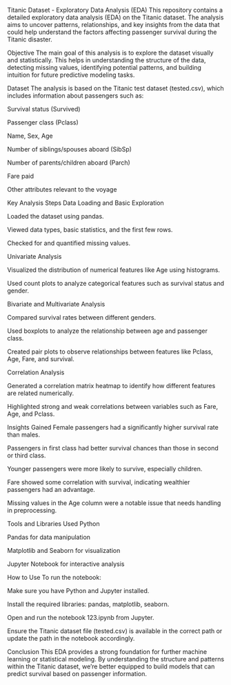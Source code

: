 Titanic Dataset - Exploratory Data Analysis (EDA)
This repository contains a detailed exploratory data analysis (EDA) on the Titanic dataset. The analysis aims to uncover patterns, relationships, and key insights from the data that could help understand the factors affecting passenger survival during the Titanic disaster.

Objective
The main goal of this analysis is to explore the dataset visually and statistically. This helps in understanding the structure of the data, detecting missing values, identifying potential patterns, and building intuition for future predictive modeling tasks.

Dataset
The analysis is based on the Titanic test dataset (tested.csv), which includes information about passengers such as:

Survival status (Survived)

Passenger class (Pclass)

Name, Sex, Age

Number of siblings/spouses aboard (SibSp)

Number of parents/children aboard (Parch)

Fare paid

Other attributes relevant to the voyage

Key Analysis Steps
Data Loading and Basic Exploration

Loaded the dataset using pandas.

Viewed data types, basic statistics, and the first few rows.

Checked for and quantified missing values.

Univariate Analysis

Visualized the distribution of numerical features like Age using histograms.

Used count plots to analyze categorical features such as survival status and gender.

Bivariate and Multivariate Analysis

Compared survival rates between different genders.

Used boxplots to analyze the relationship between age and passenger class.

Created pair plots to observe relationships between features like Pclass, Age, Fare, and survival.

Correlation Analysis

Generated a correlation matrix heatmap to identify how different features are related numerically.

Highlighted strong and weak correlations between variables such as Fare, Age, and Pclass.

Insights Gained
Female passengers had a significantly higher survival rate than males.

Passengers in first class had better survival chances than those in second or third class.

Younger passengers were more likely to survive, especially children.

Fare showed some correlation with survival, indicating wealthier passengers had an advantage.

Missing values in the Age column were a notable issue that needs handling in preprocessing.

Tools and Libraries Used
Python

Pandas for data manipulation

Matplotlib and Seaborn for visualization

Jupyter Notebook for interactive analysis

How to Use
To run the notebook:

Make sure you have Python and Jupyter installed.

Install the required libraries: pandas, matplotlib, seaborn.

Open and run the notebook 123.ipynb from Jupyter.

Ensure the Titanic dataset file (tested.csv) is available in the correct path or update the path in the notebook accordingly.

Conclusion
This EDA provides a strong foundation for further machine learning or statistical modeling. By understanding the structure and patterns within the Titanic dataset, we’re better equipped to build models that can predict survival based on passenger information.
